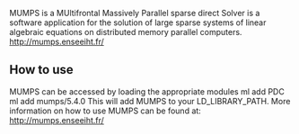 MUMPS is a MUltifrontal Massively Parallel sparse direct Solver is a software application for the solution of large sparse systems of linear algebraic equations on distributed memory parallel computers.
http://mumps.enseeiht.fr/

## How to use

MUMPS can be accessed by loading the appropriate modules
ml add PDC
ml add mumps/5.4.0
This will add MUMPS to your LD_LIBRARY_PATH.
More information on how to use MUMPS can be found at:
http://mumps.enseeiht.fr/

